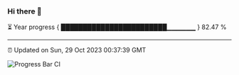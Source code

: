 ### Hi there 👋

⏳ Year progress { ████████████████████████▁▁▁▁▁▁ } 82.47 %

---

⏰ Updated on Sun, 29 Oct 2023 00:37:39 GMT

![Progress Bar CI](https://github.com/Shyam-Makwana/GitHub-Actions-Demo/workflows/Progress%20Bar%20CI/badge.svg)
